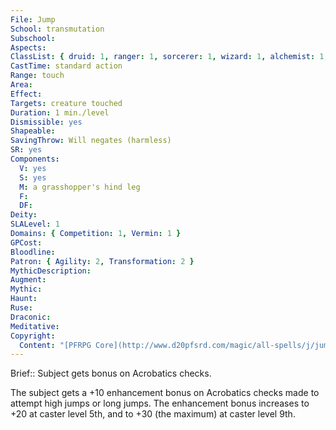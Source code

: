```yaml
---
File: Jump
School: transmutation
Subschool: 
Aspects: 
ClassList: { druid: 1, ranger: 1, sorcerer: 1, wizard: 1, alchemist: 1, summoner: 1, unchained summoner: 1, alchemist: 1, magus: 1, bloodrager: 1, psychic: 1 }
CastTime: standard action
Range: touch
Area: 
Effect: 
Targets: creature touched
Duration: 1 min./level
Dismissible: yes
Shapeable: 
SavingThrow: Will negates (harmless)
SR: yes
Components:
  V: yes
  S: yes
  M: a grasshopper's hind leg
  F: 
  DF: 
Deity: 
SLALevel: 1
Domains: { Competition: 1, Vermin: 1 }
GPCost: 
Bloodline: 
Patron: { Agility: 2, Transformation: 2 }
MythicDescription: 
Augment: 
Mythic: 
Haunt: 
Ruse: 
Draconic: 
Meditative: 
Copyright:
  Content: "[PFRPG Core](http://www.d20pfsrd.com/magic/all-spells/j/jump)"
---
```

Brief:: Subject gets bonus on Acrobatics checks.

The subject gets a +10 enhancement bonus on Acrobatics checks made to attempt high jumps or long jumps. The enhancement bonus increases to +20 at caster level 5th, and to +30 (the maximum) at caster level 9th.

